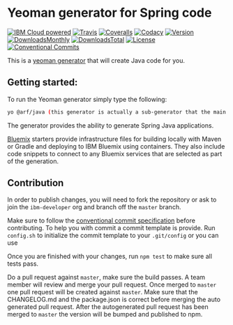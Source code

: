 # Yeoman generator for Spring code

[![IBM Cloud powered][img-bluemix-powered]][url-bluemix]
[![Travis][img-travis]][url-travis]
[![Coveralls][img-coveralls-master]][url-coveralls-master]
[![Codacy][img-codacy]][url-codacy]
[![Version][img-version]][url-npm]
[![DownloadsMonthly][img-npm-downloads-monthly]][url-npm]
[![DownloadsTotal][img-npm-downloads-total]][url-npm]
[![License][img-license]][url-npm]
[![Conventional Commits](https://img.shields.io/badge/Conventional%20Commits-1.0.0-yellow.svg)](https://conventionalcommits.org)

[img-bluemix-powered]: https://img.shields.io/badge/bluemix-powered-blue.svg
[url-bluemix]: http://bluemix.net

[img-travis]: https://travis-ci.org/ibm-developer/generator-ibm-java-spring.svg?branch=master
[url-travis]: https://travis-ci.org/ibm-developer/generator-ibm-java-spring

[img-coveralls-master]: https://coveralls.io/repos/github/ibm-developer/generator-ibm-java-spring/badge.svg
[url-coveralls-master]: https://coveralls.io/github/ibm-developer/generator-ibm-java-spring

[img-codacy]: https://api.codacy.com/project/badge/Grade/a5893a4622094dc8920c8a372a8d3588?branch=development
[url-codacy]: https://www.codacy.com/app/ibm-developer/generator-ibm-java-spring

[img-version]: https://img.shields.io/npm/v/generator-ibm-java-spring.svg
[url-npm]: https://www.npmjs.com/package/generator-ibm-java-spring

[img-npm-downloads-monthly]: https://img.shields.io/npm/dm/generator-ibm-java-spring.svg

[img-npm-downloads-total]: https://img.shields.io/npm/dt/generator-ibm-java-spring.svg

[img-license]: https://img.shields.io/npm/l/generator-ibm-java-spring.svg

This is a [yeoman generator](http://yeoman.io/) that will create Java code for you.

## Getting started:

To run the Yeoman generator simply type the following:

```bash
yo @arf/java (this generator is actually a sub-generator that the main java generator will compose with)
```

The generator provides the ability to generate Spring Java applications.

[Bluemix](https://console.ng.bluemix.net/) starters provide infrastructure files for building locally with Maven or Gradle and deploying to IBM Bluemix using containers. They also include code snippets to connect to any Bluemix services that are selected as part of the generation.

## Contribution

In order to publish changes, you will need to fork the repository or ask to join the `ibm-developer` org and branch off the `master` branch.

Make sure to follow the [conventional commit specification](https://conventionalcommits.org/) before contributing. To help you with commit a commit template is provide.
Run `config.sh` to initialize the commit template to your `.git/config` or you can use

Once you are finished with your changes, run `npm test` to make sure all tests pass.

Do a pull request against `master`, make sure the build passes. A team member will review and merge your pull request.
Once merged to `master` one pull request will be created against `master`. Make sure that the CHANGELOG.md and the package.json is correct before merging the auto generated pull request. After the autogenerated
pull request has been merged to `master` the version will be bumped and published to npm.
